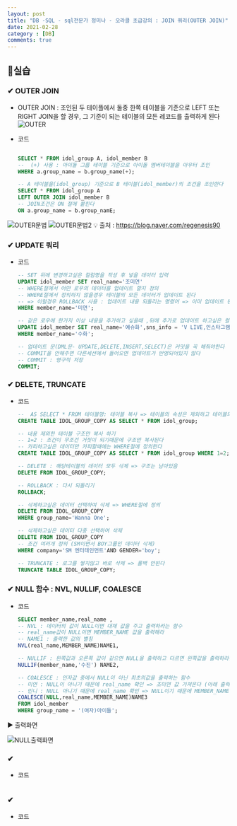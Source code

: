 ```yaml
---
layout: post
title: "DB -SQL - sql전문가 정미나 - 오라클 초급강의 : JOIN 쿼리(OUTER JOIN)"
date: 2021-02-28
category : [DB]
comments: true
---
```


## 🔷실습

### ✔ OUTER JOIN

- OUTER JOIN : 조인된 두 테이플에서 둘중 한쪽 테이블을 기준으로 LEFT 또는 RIGHT JOIN을 할 경우,
그 기준이 되는 테이블의 모든 레코드를 출력하게 된다
![OUTER](https://user-images.githubusercontent.com/65608960/109418823-a49f5100-7a0d-11eb-91a6-88b3d8bbaa22.JPG)

- 코드
    ```sql

    SELECT * FROM idol_group A, idol_member B 
    --  (+) 사용 : 아이돌 그룹 테이블 기준으로 아이돌 멤버테이블을 아우터 조인 
    WHERE a.group_name = b.group_name(+);

    -- A 테이블을(idol_group) 기준으로 B 테이블(idol_member)의 조건을 조인한다
    SELECT * FROM idol_group A 
    LEFT OUTER JOIN idol_member B 
    -- JOIN조건은 ON 절에 붙힌다
    ON a.group_name = b.group_namE;
    ```

![OUTER문법](https://user-images.githubusercontent.com/65608960/109418821-a36e2400-7a0d-11eb-9cdf-8410d19a7fda.JPG)
![OUTER문법2](https://user-images.githubusercontent.com/65608960/109418824-a49f5100-7a0d-11eb-9594-a373364437d5.JPG)
💡 출처 : https://blog.naver.com/regenesis90

### ✔ UPDATE 쿼리
- 코드
    ```sql
    -- SET 뒤에 변경하고싶은 컬럼명을 작성 후 넣을 데이터 입력
    UPDATE idol_member SET real_name='조미연' 
    -- WHERE절에서 어떤 로우의 데이터를 업데이트 할지 정의
    -- WHERE절에서 정의하지 않을경우 테이블의 모든 데이터가 업데이트 된다 
    -- => 이럴경우 ROLLBACK 사용 : 업데이트 내용 되돌리는 명령어 => 이미 업데이트 된 후 명발견하였을 경우 
    WHERE member_name='미연';
    
    -- 같은 로우에 한가지 이상 내용을 추가하고 싶을때 ,뒤에 추가로 업데이트 하고싶은 컬럼명 추가
    UPDATE idol_member SET real_name='예슈화',sns_info = 'V LIVE,인스타그램'
    WHERE member_name='수화';

    -- 업데이트 문(DML문- UPDATE,DELETE,INSERT,SELECT)은 커밋을 꼭 해줘야한다
    -- COMMIT을 안해주면 다른세션에서 들어오면 업데이트가 반영되어있지 않다
    -- COMMIT : 영구적 저장
    COMMIT;
    ```

### ✔  DELETE, TRUNCATE

- 코드
    ```sql
    --  AS SELECT * FROM 테이블명: 테이블 복사 => 테이블의 속성은 제외하고 테이블의 구조와 데이터들만 복사된다
    CREATE TABLE IDOL_GROUP_COPY AS SELECT * FROM idol_group;

    -- 내용 제외한 테이블 구조만 복사 하기
    -- 1=2 : 조건이 무조건 거짓이 되기때문에 구조만 복사된다
    -- 카피하고싶은 데이터만 카피할때에는 WHERE절에 정의한다
    CREATE TABLE IDOL_GROUP_COPY AS SELECT * FROM idol_group WHERE 1=2;

    -- DELETE : 해당테이블의 데이터 모두 삭제 => 구조는 남아있음
    DELETE FROM IDOL_GROUP_COPY;

    -- ROLLBACK : 다시 되돌리기
    ROLLBACK;

    -- 삭제하고싶은 데이터 선택하여 삭제 => WHERE절에 정의
    DELETE FROM IDOL_GROUP_COPY
    WHERE group_name='Wanna One';

    -- 삭제하고싶은 데이터 다중 선택하여 삭제
    DELETE FROM IDOL_GROUP_COPY
    -- 조건 여러개 정의 (SM이면서 BOY그룹인 데이터 삭제)
    WHERE company='SM 엔터테인먼트'AND GENDER='boy';

    -- TRUNCATE : 로그를 쌓지않고 바로 삭제 => 롤백 안된다
    TRUNCATE TABLE IDOL_GROUP_COPY;        
    ```


### ✔ NULL 함수 : NVL, NULLIF, COALESCE
- 코드

    ```sql    
    SELECT member_name,real_name ,
    -- NVL : 데이터의 값이 NULL이면 대체 값을 주고 출력하라는 함수
    -- real_name값이 NULL이면 MEMBER_NAME 값을 출력해라
    -- NAME1 : 출력한 값의 별칭 
    NVL(real_name,MEMBER_NAME)NAME1,

    -- NULLIF : 왼쪽값과 오른쪽 값이 같으면 NULL을 출력하고 다르면 왼쪽값을 출력하라는 함수
    NULLIF(member_name,'수진') NAME2,

    -- COALESCE : 인자값 중에서 NULL이 아닌 최초의값을 출력하는 함수
    -- 미연 : NULL이 아니기 때문에 real_name 확인 => 조미연 값 가져온다 (아래 출력화면 확인)
    -- 민니 : NULL 아니기 때문에 real_name 확인 => NULL이기 때문에 MEMBER_NAME 가져온다 (아래 출력화면 확인)
    COALESCE(NULL,real_name,MEMBER_NAME)NAME3
    FROM idol_member
    WHERE group_name = '(여자)아이들';        
    ```
▶ 출력화면

![NULL출력화면](https://user-images.githubusercontent.com/65608960/109420262-cea84180-7a14-11eb-8165-e66e263eb9fc.JPG)


### ✔ 
- 코드

    ```sql
    
    ```

### ✔ 
- 코드

    ```sql
    
    ```